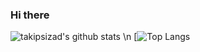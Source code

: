 ### Hi there 


![takipsizad's github stats](https://github-readme-stats.vercel.app/api?username=takipsizad&show_icons=true&theme=radical) 
\n
[![Top Langs](https://github-readme-stats.vercel.app/api/top-langs/?username=takipsizad)
